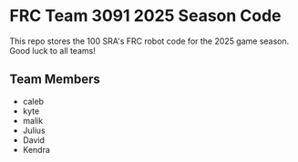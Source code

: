 # FRC Team 3091 2025 Season Code

This repo stores the 100 SRA's FRC robot code for the 2025 game season. Good luck to all teams!

## Team Members
- caleb
- kyte 
- malik
- Julius
- David
- Kendra

